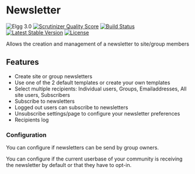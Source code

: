 Newsletter
==========

![Elgg 3.0](https://img.shields.io/badge/Elgg-3.0-green.svg)
[![Scrutinizer Quality Score](https://scrutinizer-ci.com/g/ColdTrick/newsletter/badges/quality-score.png?s=6086ad5aac5e7c11988c2d92d3680834a286a08c)](https://scrutinizer-ci.com/g/ColdTrick/newsletter/)
[![Build Status](https://scrutinizer-ci.com/g/ColdTrick/newsletter/badges/build.png?b=master)](https://scrutinizer-ci.com/g/ColdTrick/newsletter/build-status/master)
[![Latest Stable Version](https://poser.pugx.org/coldtrick/newsletter/v/stable.svg)](https://packagist.org/packages/coldtrick/newsletter)
[![License](https://poser.pugx.org/coldtrick/newsletter/license.svg)](https://packagist.org/packages/coldtrick/newsletter)

Allows the creation and management of a newsletter to site/group members

## Features

* Create site or group newsletters
* Use one of the 2 default templates or create your own templates
* Select multiple recipients: Individual users, Groups, Emailaddresses, All site users, Subscribers
* Subscribe to newsletters
* Logged out users can subscribe to newsletters
* Unsubscribe settings/page to configure your newsletter preferences
* Recipients log

### Configuration

You can configure if newsletters can be send by group owners.

You can configure if the current userbase of your community is receiving the newsletter by default or that they have to opt-in.
